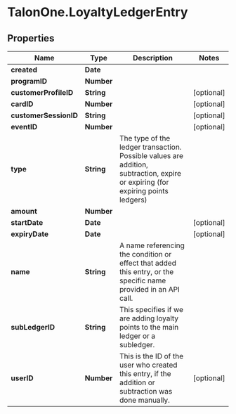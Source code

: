 # TalonOne.LoyaltyLedgerEntry

## Properties

Name | Type | Description | Notes
------------ | ------------- | ------------- | -------------
**created** | **Date** |  | 
**programID** | **Number** |  | 
**customerProfileID** | **String** |  | [optional] 
**cardID** | **Number** |  | [optional] 
**customerSessionID** | **String** |  | [optional] 
**eventID** | **Number** |  | [optional] 
**type** | **String** | The type of the ledger transaction. Possible values are addition, subtraction, expire or expiring (for expiring points ledgers)  | 
**amount** | **Number** |  | 
**startDate** | **Date** |  | [optional] 
**expiryDate** | **Date** |  | [optional] 
**name** | **String** | A name referencing the condition or effect that added this entry, or the specific name provided in an API call. | 
**subLedgerID** | **String** | This specifies if we are adding loyalty points to the main ledger or a subledger. | 
**userID** | **Number** | This is the ID of the user who created this entry, if the addition or subtraction was done manually. | [optional] 


